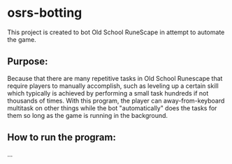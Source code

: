 # osrs-botting
This project is created to bot Old School RuneScape in attempt to automate the game.
## Purpose:
Because that there are many repetitive tasks in Old School Runescape that require players to manually accomplish, such as leveling up a 
certain skill which typically is achieved by performing a small task hundreds if not thousands of times. With this program, the player can away-from-keyboard multitask on other things while the bot "automatically" does the tasks for them so long as the game is running in the background.

## How to run the program:
...
